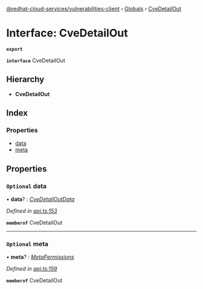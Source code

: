 [@redhat-cloud-services/vulnerabilities-client](../README.md) › [Globals](../globals.md) › [CveDetailOut](cvedetailout.md)

# Interface: CveDetailOut

**`export`** 

**`interface`** CveDetailOut

## Hierarchy

* **CveDetailOut**

## Index

### Properties

* [data](cvedetailout.md#optional-data)
* [meta](cvedetailout.md#optional-meta)

## Properties

### `Optional` data

• **data**? : *[CveDetailOutData](cvedetailoutdata.md)*

*Defined in [api.ts:153](https://github.com/RedHatInsights/javascript-clients/blob/master/packages/vulnerabilities/api.ts#L153)*

**`memberof`** CveDetailOut

___

### `Optional` meta

• **meta**? : *[MetaPermissions](metapermissions.md)*

*Defined in [api.ts:159](https://github.com/RedHatInsights/javascript-clients/blob/master/packages/vulnerabilities/api.ts#L159)*

**`memberof`** CveDetailOut

